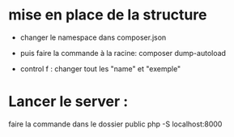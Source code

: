 # mise en place de la structure

- changer le namespace dans composer.json
- puis faire la commande à la racine: composer dump-autoload

- control f : changer tout les "name" et "exemple"

# Lancer le server :

faire la commande dans le dossier public
php -S localhost:8000